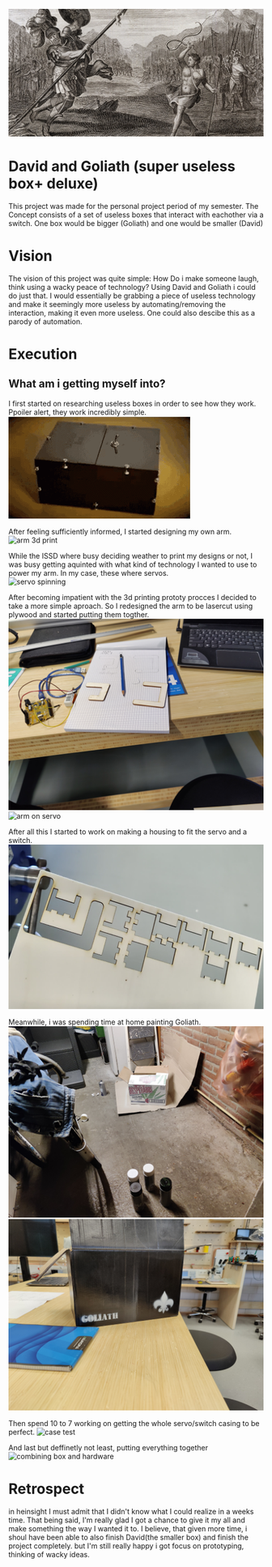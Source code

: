 ![David and Goliath cover](/Media\DAVID-AND-GOLIATH-COVER.jpg)

# David and Goliath (super useless box+ deluxe)
This project was made for the personal project period of my semester. The Concept consists of a set of useless boxes that interact with eachother via a switch. One box would be bigger (Goliath) and one would be smaller (David)

# Vision
The vision of this project was quite simple: How Do i make someone laugh, think using a wacky peace of technology?
Using David and Goliath i could do just that. I would essentially be grabbing a piece of useless technology and make it seemingly more useless by automating/removing the interaction, making it even more useless. One could also descibe this as a parody of automation.

# Execution
## What am i getting myself into?
I first started on researching useless boxes in order to see how they work. Ppoiler alert, they work incredibly simple.<br/>
![uselessbox gif](/Media/useless-box-box.gif)<br/>

After feeling sufficiently informed, I started designing my own arm.<br/>
![arm 3d print](/Media/arm%203dprint.jpg)<br/>

While the ISSD where busy deciding weather to print my designs or not, I was busy getting aquinted with what kind of technology I wanted to use to power my arm. In my case, these where servos.<br/>
![servo spinning](/Media/1st%20servo%20attempt.gif)<br/>

After becoming impatient with the 3d printing prototy procces I decided to take a more simple aproach. So I redesigned the arm to be lasercut using plywood and started putting them togther.
![arm redesign](/Media/arm%20redesign.jpg)<br/>
![arm on servo](/Media/arm%20on%20servo.gif)<br/>

After all this I started to work on making a housing to fit the servo and a switch.<br/>
![cut wood](/Media/cutting%20wood.png)<br/>

Meanwhile, i was spending time at home painting Goliath.
![spraypainting](/Media/spraypainting.jpg)<br/>
![spraypainting after](/Media/spraypainting%20after.jpg)<br/>

Then spend 10 to 7 working on getting the whole servo/switch casing to be perfect.
![case test](/Media/case%20test.gif)<br/>

And last but deffinetly not least, putting everything together
![combining box and hardware](/Media/combining%20box%20and%20hardware.gif)<br/>

# Retrospect
in heinsight I must admit that I didn't know what I could realize in a weeks time. That being said, I'm really glad I got a chance to give it my all and make something the way I wanted it to. I believe, that given more time, i shoul have been able to also finish David(the smaller box) and finish the project completely. but I'm still really happy i got focus on prototyping, thinking of wacky ideas.